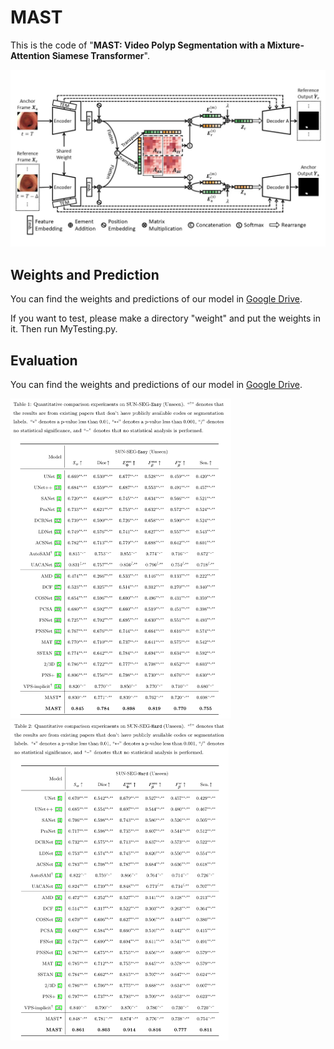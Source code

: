 # MAST

This is the code of "**MAST: Video Polyp Segmentation with a Mixture-Attention Siamese Transformer**".

<img src="imgs/model_structure.jpg" alt="model_structure" style="zoom:50%;" />

## Weights and Prediction

You can find the weights and predictions of our model in [Google Drive](https://drive.google.com/drive/folders/101fumxq6i72edyUBCFBqnpGvj739TUDg?usp=sharing).

If you want to test, please make a directory "weight" and put the weights in it. Then run MyTesting.py.



## Evaluation

You can find the weights and predictions of our model in [Google Drive](https://drive.google.com/drive/folders/101fumxq6i72edyUBCFBqnpGvj739TUDg?usp=sharing).

<img src="imgs/SUN-SEG-Easy.png" alt="SUN-SEG-Easy" style="zoom:50%;" />

<img src="imgs/SUN-SEG-Hard.png" alt="SUN-SEG-Hard" style="zoom:50%;" />

